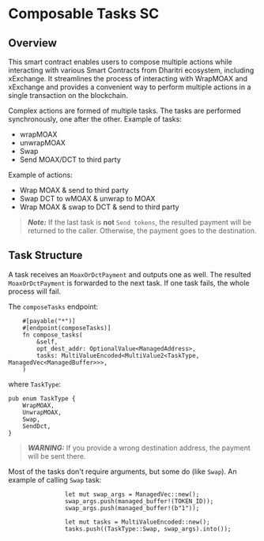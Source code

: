 # Composable Tasks SC

## Overview

This smart contract enables users to compose multiple actions while interacting with various Smart Contracts from Dharitri ecosystem, including xExchange.
It streamlines the process of interacting with WrapMOAX and xExchange and provides a convenient way to perform multiple actions in a single transaction on the blockchain.

Complex actions are formed of multiple tasks. The tasks are performed synchronously, one after the other.
Example of tasks:
- wrapMOAX
- unwrapMOAX
- Swap
- Send MOAX/DCT to third party


Example of actions:
- Wrap MOAX & send to third party
- Swap DCT to wMOAX & unwrap to MOAX
- Wrap MOAX & swap to DCT & send to third party

> **_Note:_** If the last task is **not** `Send tokens`, the resulted payment will be returned to the caller. Otherwise, the payment goes to the destination. 

## Task Structure

A task receives an `MoaxOrDctPayment` and outputs one as well.
The resulted `MoaxOrDctPayment` is forwarded to the next task.
If one task fails, the whole process will fail.

The `composeTasks` endpoint:
```
    #[payable("*")]
    #[endpoint(composeTasks)]
    fn compose_tasks(
        &self,
        opt_dest_addr: OptionalValue<ManagedAddress>,
        tasks: MultiValueEncoded<MultiValue2<TaskType, ManagedVec<ManagedBuffer>>>,
    )
```

where `TaskType`:

```
pub enum TaskType {
    WrapMOAX,
    UnwrapMOAX,
    Swap,
    SendDct,
}
```


> **_WARNING:_**  If you provide a wrong destination address, the payment will be sent there.

Most of the tasks don't require arguments, but some do (like `Swap`). An example of calling `Swap` task:

```
                let mut swap_args = ManagedVec::new();
                swap_args.push(managed_buffer!(TOKEN_ID));
                swap_args.push(managed_buffer!(b"1"));

                let mut tasks = MultiValueEncoded::new();
                tasks.push((TaskType::Swap, swap_args).into());
```